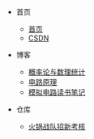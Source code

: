 <!-- docs/_navbar.md -->

* 首页
    * [首页](README.md)
    * [CSDN](https://blog.csdn.net/raw_inputhello)

* 博客
    * [概率论与数理统计](probability_statistics/README.md)
    * [电路原理](circuit/README.md)
    * [模拟电路读书笔记](analog_ET/README.md)
    

* 仓库
    * [火锅战队招新考核](https://zhaocake.github.io/rm_hotpot_exam/)
    
